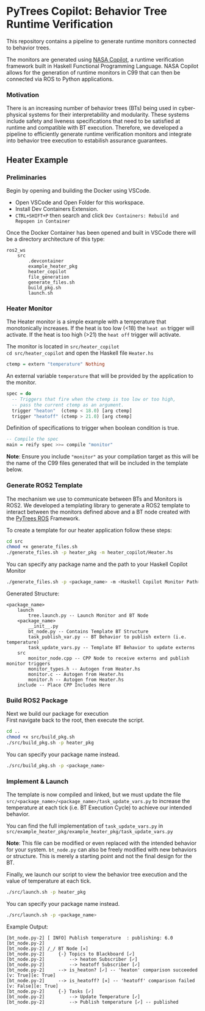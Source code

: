 # PyTrees Copilot: Behavior Tree Runtime Verification 


This repository contains a pipeline to generate runtime monitors connected to behavior trees. 

The monitors are generated using [NASA Copilot](https://copilot-language.github.io/), a runtime verification framework built in Haskell Functional Programming Language. NASA Copilot allows for the generation of runtime monitors in C99 that can then be connected via ROS to Python applications. 

### Motivation  
There is an increasing number of behavior trees (BTs) being used in cyber-physical systems for their interpretability and modularity. These systems include safety and liveness specifications that need to be satisfied at runtime and compatible with BT execution. Therefore, we developed a pipeline to efficiently generate runtime verification monitors and integrate into behavior tree execution to estabilish assurance guarantees.



## Heater Example

### Preliminaries

Begin by opening and building the Docker using VSCode. 

* Open VSCode and Open Folder for this workspace. 
* Install Dev Containers Extension. 
* `CTRL+SHIFT+P` then search and click `Dev Containers: Rebuild and Repopen in Container`

Once the Docker Container has been opened and built in VSCode there will be a directory architecture of this type:

```
ros2_ws
    src
        .devcontainer
        example_heater_pkg
        heater_copilot
        file_generation
        generate_files.sh
        build_pkg.sh
        launch.sh
```

### Heater Monitor

The Heater monitor is a simple example with a temperature that monotonically increases. If the heat is too low (<18) the `heat on` trigger will activate. If the heat is too high (>21) the `heat off` trigger will activate.

The monitor is located in `src/heater_copilot`  
`cd src/heater_copilot` and open the Haskell file `Heater.hs`

```haskell
ctemp = extern "temperature" Nothing
```
An external variable `temperature` that will be provided by the application to the monitor.

```haskell
spec = do
  -- Triggers that fire when the ctemp is too low or too high,
  -- pass the current ctemp as an argument.
  trigger "heaton"  (ctemp < 18.0) [arg ctemp]
  trigger "heatoff" (ctemp > 21.0) [arg ctemp]
```
Definition of specifications to trigger when boolean condition is true.

```haskell
-- Compile the spec
main = reify spec >>= compile "monitor"
```

**Note**: Ensure you include `"monitor"` as your compilation target as this will be the name of the C99 files generated that will be included in the template below.

### Generate ROS2 Template

The mechanism we use to communicate between BTs and Monitors is ROS2. We developed a templating library to generate a ROS2 template to interact between the monitors defined above and a BT node created with the [PyTrees ROS](https://github.com/splintered-reality/py_trees_ros) Framework.

To create a template for our heater application follow these steps:

```bash
cd src
chmod +x generate_files.sh
./generate_files.sh -p heater_pkg -m heater_copilot/Heater.hs
```

You can specify any package name and the path to your Haskell Copilot Monitor
```bash
./generate_files.sh -p <package_name> -m <Haskell Copilot Monitor Path>
```

Generated Structure:
```
<package_name>
    launch
        tree.launch.py -- Launch Monitor and BT Node
    <package_name>
        __init__.py
        bt_node.py -- Contains Template BT Structure
        task_publish_var.py -- BT Behavior to publish extern (i.e. temperature)
        task_update_vars.py -- Template BT Behavior to update externs
    src
        monitor_node.cpp -- CPP Node to receive externs and publish monitor triggers
        monitor_types.h -- Autogen from Heater.hs
        monitor.c -- Autogen from Heater.hs
        monitor.h -- Autogen from Heater.hs
    include -- Place CPP Includes Here
```

### Build ROS2 Package

Next we build our package for execution  
First navigate back to the root, then execute the script.

```bash
cd ..
chmod +x src/build_pkg.sh
./src/build_pkg.sh -p heater_pkg
```

You can specify your package name instead.
```bash
./src/build_pkg.sh -p <package_name>
```

### Implement & Launch

The template is now compiled and linked, but we must update the file `src/<package_name>/<package_name>/task_update_vars.py` to increase the temperature at each tick (i.e. BT Execution Cycle) to achieve our intended behavior. 

You can find the full implementation of `task_update_vars.py` in `src/example_heater_pkg/example_heater_pkg/task_update_vars.py`

**Note**: This file can be modified or even replaced with the intended behavior for your system. `bt_node.py` can also be freely modified with new behaviors or structure. This is merely a starting point and not the final design for the BT. 

Finally, we launch our script to view the behavior tree execution and the value of temperature at each tick.

```bash
./src/launch.sh -p heater_pkg
```

You can specify your package name instead.
```bash
./src/launch.sh -p <package_name>
```

Example Output:

```
[bt_node.py-2] [ INFO] Publish temperature  : publishing: 6.0
[bt_node.py-2] 
[bt_node.py-2] /_/ BT Node [✕]
[bt_node.py-2]     {-} Topics to Blackboard [✓]
[bt_node.py-2]         --> heaton Subscriber [✓]
[bt_node.py-2]         --> heatoff Subscriber [✓]
[bt_node.py-2]     --> is_heaton? [✓] -- 'heaton' comparison succeeded [v: True][e: True]
[bt_node.py-2]     --> is_heatoff? [✕] -- 'heatoff' comparison failed [v: False][e: True]
[bt_node.py-2]     {-} Tasks [✓]
[bt_node.py-2]         --> Update Temperature [✓]
[bt_node.py-2]         --> Publish temperature [✓] -- published
```
